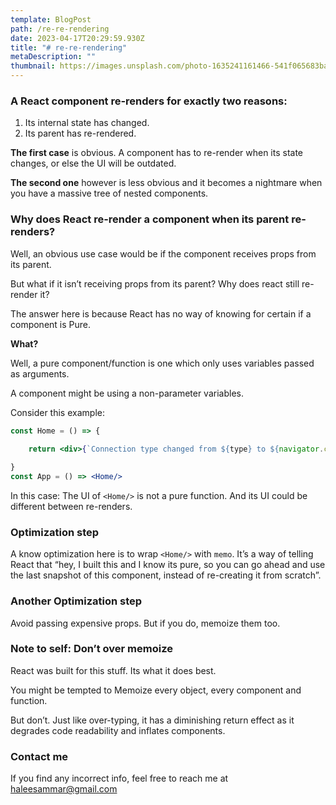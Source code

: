 ```yaml
---
template: BlogPost
path: /re-re-rendering
date: 2023-04-17T20:29:59.930Z
title: "# re-re-rendering"
metaDescription: ""
thumbnail: https://images.unsplash.com/photo-1635241161466-541f065683ba?ixlib=rb-4.0.3&ixid=MnwxMjA3fDB8MHxzZWFyY2h8M3x8bG9vcHxlbnwwfHwwfHw%3D&auto=format&fit=crop&w=800&q=60
---
```

### **A React component re-renders for exactly two reasons:**

1. Its internal state has changed.
2. Its parent has re-rendered.

**The first case** is obvious. A component has to re-render when its state changes, or else the UI will be outdated.

**The second one** however is less obvious and it becomes a nightmare when you have a massive tree of nested components.

### **Why does React re-render a component when its parent re-renders?**

Well, an obvious use case would be if the component receives props from its parent.

But what if it isn’t receiving props from its parent? Why does react still re-render it?

The answer here is because React has no way of knowing for certain if a component is Pure.

**What?**

Well, a pure component/function is one which only uses variables passed as arguments.

A component might be using a non-parameter variables.

Consider this example:

```jsx
const Home = () => {
	
	return <div>{`Connection type changed from ${type} to ${navigator.connection.effectiveType}`}</div>	

}
const App = () => <Home/> 
```

In this case: The UI of `<Home/>` is not a pure function. And its UI could be different between re-renders.

### Optimization step

A know optimization here is to wrap `<Home/>` with `memo`. It’s a way of telling React that “hey, I built this and I know its pure, so you can go ahead and use the last snapshot of this component, instead of re-creating it from scratch”.

### Another Optimization step

Avoid passing expensive props. But if you do, memoize them too.

### Note to self: Don’t over memoize

React was built for this stuff. Its what it does best.

You might be tempted to Memoize every object, every component and function.

But don’t. Just like over-typing, it has a diminishing return effect as it degrades code readability and inflates components.

### Contact me

If you find any incorrect info, feel free to reach me at [haleesammar@gmail.com](mailto:haleesammar@gmail.com)